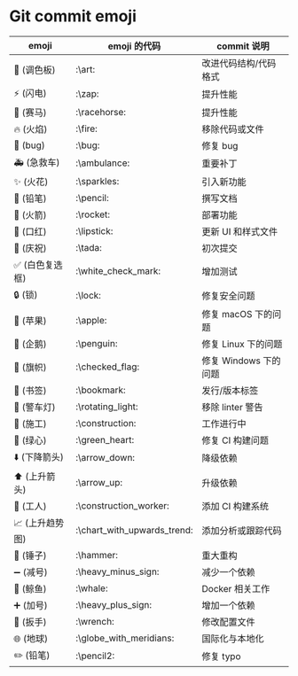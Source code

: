 # Git commit emoji

| emoji           | emoji 的代码                | commit 说明           |
| --------------- | --------------------------- | --------------------- |
| 🎨 (调色板)     | :\art:                      | 改进代码结构/代码格式 |
| ⚡️ (闪电)      | :\zap:                      | 提升性能              |
| 🐎 (赛马)       | :\racehorse:                | 提升性能              |
| 🔥 (火焰)       | :\fire:                     | 移除代码或文件        |
| 🐛 (bug)        | :\bug:                      | 修复 bug              |
| 🚑 (急救车)     | :\ambulance:                | 重要补丁              |
| ✨ (火花)       | :\sparkles:                 | 引入新功能            |
| 📝 (铅笔)       | :\pencil:                   | 撰写文档              |
| 🚀 (火箭)       | :\rocket:                   | 部署功能              |
| 💄 (口红)       | :\lipstick:                 | 更新 UI 和样式文件    |
| 🎉 (庆祝)       | :\tada:                     | 初次提交              |
| ✅ (白色复选框) | :\white_check_mark:         | 增加测试              |
| 🔒 (锁)         | :\lock:                     | 修复安全问题          |
| 🍎 (苹果)       | :\apple:                    | 修复 macOS 下的问题   |
| 🐧 (企鹅)       | :\penguin:                  | 修复 Linux 下的问题   |
| 🏁 (旗帜)       | :\checked_flag:             | 修复 Windows 下的问题 |
| 🔖 (书签)       | :\bookmark:                 | 发行/版本标签         |
| 🚨 (警车灯)     | :\rotating_light:           | 移除 linter 警告      |
| 🚧 (施工)       | :\construction:             | 工作进行中            |
| 💚 (绿心)       | :\green_heart:              | 修复 CI 构建问题      |
| ⬇️ (下降箭头)   | :\arrow_down:               | 降级依赖              |
| ⬆️ (上升箭头)   | :\arrow_up:                 | 升级依赖              |
| 👷 (工人)       | :\construction_worker:      | 添加 CI 构建系统      |
| 📈 (上升趋势图) | :\chart_with_upwards_trend: | 添加分析或跟踪代码    |
| 🔨 (锤子)       | :\hammer:                   | 重大重构              |
| ➖ (减号)       | :\heavy_minus_sign:         | 减少一个依赖          |
| 🐳 (鲸鱼)       | :\whale:                    | Docker 相关工作       |
| ➕ (加号)       | :\heavy_plus_sign:          | 增加一个依赖          |
| 🔧 (扳手)       | :\wrench:                   | 修改配置文件          |
| 🌐 (地球)       | :\globe_with_meridians:     | 国际化与本地化        |
| ✏️ (铅笔)       | :\pencil2:                  | 修复 typo             |
